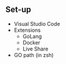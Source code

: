## Set-up

- Visual Studio Code
- Extensions
  - GoLang
  - Docker
  - Live Share
- GO path (in zsh)
